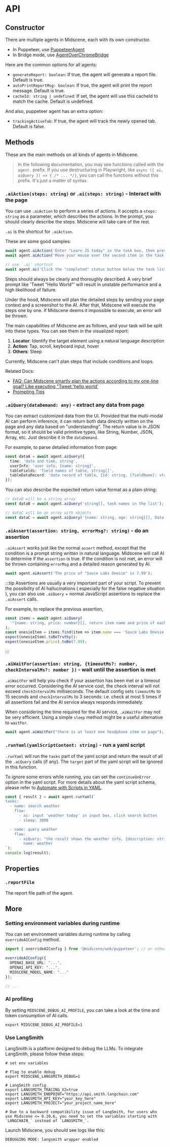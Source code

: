 # API

## Constructor

There are multiple agents in Midscene, each with its own constructor.

* In Puppeteer, use [PuppeteerAgent](./integrate-with-puppeteer)
* In Bridge mode, use [AgentOverChromeBridge](./bridge-mode-by-chrome-extension#constructor)

Here are the common options for all agents:

* `generateReport: boolean`: If true, the agent will generate a report file. Default is true.
* `autoPrintReportMsg: boolean`: If true, the agent will print the report message. Default is true.
* `cacheId: string | undefined`: If set, the agent will use this cacheId to match the cache. Default is undefined.

And also, puppeteer agent has an extra option:

* `trackingActiveTab`: If true, the agent will track the newly opened tab. Default is false.

## Methods

These are the main methods on all kinds of agents in Midscene.

> In the following documentation, you may see functions called with the `agent.` prefix. If you use destructuring in Playwright, like `async ({ ai, aiQuery }) => { /* ... */}`, you can call the functions without this prefix. It's just a matter of syntax.

### `.aiAction(steps: string)` or `.ai(steps: string)` - Interact with the page

You can use `.aiAction` to perform a series of actions. It accepts a `steps: string` as a parameter, which describes the actions. In the prompt, you should clearly describe the steps. Midscene will take care of the rest.

`.ai` is the shortcut for `.aiAction`.

These are some good samples:

```typescript
await agent.aiAction('Enter "Learn JS today" in the task box, then press Enter to create');
await agent.aiAction('Move your mouse over the second item in the task list and click the Delete button to the right of the second task');

// use `.ai` shortcut
await agent.ai('Click the "completed" status button below the task list');
```

Steps should always be clearly and thoroughly described. A very brief prompt like 'Tweet "Hello World"' will result in unstable performance and a high likelihood of failure. 

Under the hood, Midscene will plan the detailed steps by sending your page context and a screenshot to the AI. After that, Midscene will execute the steps one by one. If Midscene deems it impossible to execute, an error will be thrown. 

The main capabilities of Midscene are as follows, and your task will be split into these types. You can see them in the visualized report:

1. **Locator**: Identify the target element using a natural language description
2. **Action**: Tap, scroll, keyboard input, hover
3. **Others**: Sleep

Currently, Midscene can't plan steps that include conditions and loops.

Related Docs:
* [FAQ: Can Midscene smartly plan the actions according to my one-line goal? Like executing "Tweet 'hello world'](./faq)
* [Prompting Tips](./prompting-tips)

### `.aiQuery(dataDemand: any)` - extract any data from page

You can extract customized data from the UI. Provided that the multi-modal AI can perform inference, it can return both data directly written on the page and any data based on "understanding". The return value is in JSON format, so it should be valid primitive types, like String, Number, JSON, Array, etc. Just describe it in the `dataDemand`.

For example, to parse detailed information from page:

```typescript
const dataA = await agent.aiQuery({
  time: 'date and time, string',
  userInfo: 'user info, {name: string}',
  tableFields: 'field names of table, string[]',
  tableDataRecord: 'data record of table, {id: string, [fieldName]: string}[]',
});
```

You can also describe the expected return value format as a plain string:

```typescript
// dataB will be a string array
const dataB = await agent.aiQuery('string[], task names in the list');

// dataC will be an array with objects
const dataC = await agent.aiQuery('{name: string, age: string}[], Data Record in the table');
```

### `.aiAssert(assertion: string, errorMsg?: string)` - do an assertion

`.aiAssert` works just like the normal `assert` method, except that the condition is a prompt string written in natural language. Midscene will call AI to determine if the `assertion` is true. If the condition is not met, an error will be thrown containing `errorMsg` and a detailed reason generated by AI.

```typescript
await agent.aiAssert('The price of "Sauce Labs Onesie" is 7.99');
```

:::tip
Assertions are usually a very important part of your script. To prevent the possibility of AI hallucinations ( especially for the false negative situation ), you can also use `.aiQuery` + normal JavaScript assertions to replace the `.aiAssert` calls.

For example, to replace the previous assertion,

```typescript
const items = await agent.aiQuery(
  '"{name: string, price: number}[], return item name and price of each item',
);
const onesieItem = items.find(item => item.name === 'Sauce Labs Onesie');
expect(onesieItem).toBeTruthy();
expect(onesieItem.price).toBe(7.99);
```
:::

### `.aiWaitFor(assertion: string, {timeoutMs?: number, checkIntervalMs?: number })` - wait until the assertion is met

`.aiWaitFor` will help you check if your assertion has been met or a timeout error occurred. Considering the AI service cost, the check interval will not exceed `checkIntervalMs` milliseconds. The default config sets `timeoutMs` to 15 seconds and `checkIntervalMs` to 3 seconds: i.e. check at most 5 times if all assertions fail and the AI service always responds immediately.

When considering the time required for the AI service, `.aiWaitFor` may not be very efficient. Using a simple `sleep` method might be a useful alternative to `waitFor`.

```typescript
await agent.aiWaitFor("there is at least one headphone item on page");
```

### `.runYaml(yamlScriptContent: string)` - run a yaml script

`.runYaml` will run the `tasks` part of the yaml script and return the result of all the `.aiQuery` calls (if any). The `target` part of the yaml script will be ignored in this function.

To ignore some errors while running, you can set the `continueOnError` option in the yaml script. For more details about the yaml script schema, please refer to [Automate with Scripts in YAML](./automate-with-scripts-in-yaml).

```typescript
const { result } = await agent.runYaml(`
tasks:
  - name: search weather
    flow:
      - ai: input 'weather today' in input box, click search button
      - sleep: 3000

  - name: query weather
    flow:
      - aiQuery: "the result shows the weather info, {description: string}"
        name: weather
`);
console.log(result);
```

## Properties

### `.reportFile`

The report file path of the agent.

## More

### Setting environment variables during runtime

You can set environment variables during runtime by calling `overrideAIConfig` method.

```typescript
import { overrideAIConfig } from '@midscene/web/puppeteer'; // or other agent

overrideAIConfig({
  OPENAI_BASE_URL: "...",
  OPENAI_API_KEY: "...",
  MIDSCENE_MODEL_NAME: "..."
});

// ...
```

### AI profiling

By setting `MIDSCENE_DEBUG_AI_PROFILE`, you can take a look at the time and token consumption of AI calls.

```shell
export MIDSCENE_DEBUG_AI_PROFILE=1
```

### Use LangSmith

LangSmith is a platform designed to debug the LLMs. To integrate LangSmith, please follow these steps:

```shell
# set env variables

# Flag to enable debug
export MIDSCENE_LANGSMITH_DEBUG=1 

# LangSmith config
export LANGSMITH_TRACING_V2=true
export LANGSMITH_ENDPOINT="https://api.smith.langchain.com"
export LANGSMITH_API_KEY="your_key_here"
export LANGSMITH_PROJECT="your_project_name_here"

# Due to a backward compatibility issue of LangSmith, for users who use Midscene <= 0.10.6, you need to set the variables starting with `LANGCHAIN_` instead of `LANGSMITH_`. 
```

Launch Midscene, you should see logs like this:

```log
DEBUGGING MODE: langsmith wrapper enabled
```
